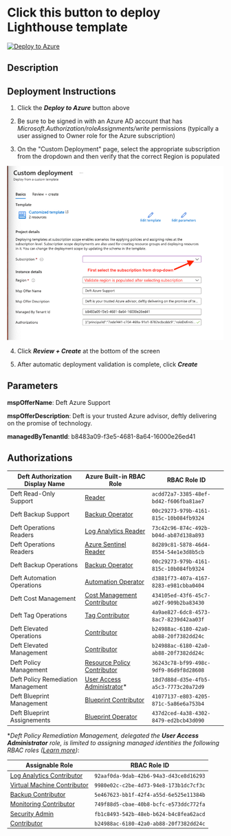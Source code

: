 # Click this button to deploy Lighthouse template
[![Deploy to Azure](https://aka.ms/deploytoazurebutton)](https://portal.azure.com/#create/Microsoft.Template/uri/https%3A%2F%2Fraw.githubusercontent.com%2FServerCentral%2Faz-lighthouse%2Fmain%2Fdeploy.json)

## Description

## Deployment Instructions
1. Click the _**Deploy to Azure**_ button above

2. Be sure to be signed in with an Azure AD account that has _Microsoft.Authorization/roleAssignments/write_ permissions (typically a user assigned to Owner role for the Azure subscription)

3. On the "Custom Deployment" page, select the appropriate subscription from the dropdown and then verify that the correct Region is populated

![Azure Lighthouse "Custom Deployment" screenshot](media/azure-lighthouse-custom-deployment-screenshot.png)

4. Click _**Review + Create**_ at the bottom of the screen

5. After automatic deployment validation is complete, click _**Create**_

## Parameters
**mspOfferName**: Deft Azure Support

**mspOfferDescription**: Deft is your trusted Azure advisor, deftly delivering on the promise of technology.

**managedByTenantId**: b8483a09-f3e5-4681-8a64-16000e26ed41


## Authorizations
Deft Authorization Display Name | Azure Built-in RBAC Role | RBAC Role ID
--- | --- | ---
Deft Read-Only Support | [Reader] | `acdd72a7-3385-48ef-bd42-f606fba81ae7`
Deft Backup Support | [Backup Operator] | `00c29273-979b-4161-815c-10b084fb9324`
Deft Operations Readers | [Log Analytics Reader] | `73c42c96-874c-492b-b04d-ab87d138a893`
Deft Operations Readers | [Azure Sentinel Reader] | `8d289c81-5878-46d4-8554-54e1e3d8b5cb`
Deft Backup Operations | [Backup Operator] | `00c29273-979b-4161-815c-10b084fb9324`
Deft Automation Operations | [Automation Operator] | `d3881f73-407a-4167-8283-e981cbba0404`
Deft Cost Management | [Cost Management Contributor] | `434105ed-43f6-45c7-a02f-909b2ba83430`
Deft Tag Operations | [Tag Contributor] | `4a9ae827-6dc8-4573-8ac7-8239d42aa03f`
Deft Elevated Operations | [Contributor] | `b24988ac-6180-42a0-ab88-20f7382dd24c`
Deft Elevated Management | [Contributor] | `b24988ac-6180-42a0-ab88-20f7382dd24c`
Deft Policy Management | [Resource Policy Contributor] | `36243c78-bf99-498c-9df9-86d9f8d28608`
Deft Policy Remediation Management | [User Access Administrator]* | `18d7d88d-d35e-4fb5-a5c3-7773c20a72d9`
Deft Blueprint Management | [Blueprint Contributor] | `41077137-e803-4205-871c-5a86e6a753b4`
Deft Blueprint Assignements | [Blueprint Operator] | `437d2ced-4a38-4302-8479-ed2bcb43d090`


*_Deft Policy Remediation Management, delegated the **User Access Administrator** role, is limited to assigning managed identities the following RBAC roles ([Learn more][1])_:

Assignable Role | RBAC Role ID
--- | ---
[Log Analytics Contributor] | `92aaf0da-9dab-42b6-94a3-d43ce8d16293`
[Virtual Machine Contributor] | `9980e02c-c2be-4d73-94e8-173b1dc7cf3c`
[Backup Contributor] | `5e467623-bb1f-42f4-a55d-6e525e11384b`
[Monitoring Contributor] | `749f88d5-cbae-40b8-bcfc-e573ddc772fa`
[Security Admin] | `fb1c8493-542b-48eb-b624-b4c8fea62acd`
[Contributor] | `b24988ac-6180-42a0-ab88-20f7382dd24c`

<!-- Hyperlinks -->
[Reader]: https://docs.microsoft.com/en-us/azure/role-based-access-control/built-in-roles#reader
[Backup Operator]: https://docs.microsoft.com/en-us/azure/role-based-access-control/built-in-roles#backup-operator
[Log Analytics Reader]: https://docs.microsoft.com/en-us/azure/role-based-access-control/built-in-roles#log-analytics-reader
[Azure Sentinel Reader]: https://docs.microsoft.com/en-us/azure/role-based-access-control/built-in-roles#azure-sentinel-reader
[Automation Operator]: https://docs.microsoft.com/en-us/azure/role-based-access-control/built-in-roles#automation-operator
[Cost Management Contributor]: https://docs.microsoft.com/en-us/azure/role-based-access-control/built-in-roles#cost-management-contributor
[Tag Contributor]: https://docs.microsoft.com/en-us/azure/role-based-access-control/built-in-roles#tag-contributor
[Contributor]: https://docs.microsoft.com/en-us/azure/role-based-access-control/built-in-roles#contributor
[Resource Policy Contributor]: https://docs.microsoft.com/en-us/azure/role-based-access-control/built-in-roles#resource-policy-contributor
[User Access Administrator]: https://docs.microsoft.com/en-us/azure/role-based-access-control/built-in-roles#user-access-administrator
[Blueprint Contributor]: https://docs.microsoft.com/en-us/azure/role-based-access-control/built-in-roles#blueprint-contributor
[Blueprint Operator]: https://docs.microsoft.com/en-us/azure/role-based-access-control/built-in-roles#blueprint-operator
[Log Analytics Contributor]: https://docs.microsoft.com/en-us/azure/role-based-access-control/built-in-roles#log-analytics-contributor
[Virtual Machine Contributor]: https://docs.microsoft.com/en-us/azure/role-based-access-control/built-in-roles#virtual-machine-contributor
[Backup Contributor]: https://docs.microsoft.com/en-us/azure/role-based-access-control/built-in-roles#backup-contributor
[Monitoring Contributor]: https://docs.microsoft.com/en-us/azure/role-based-access-control/built-in-roles#monitoring-contributor
[Security Admin]: https://docs.microsoft.com/en-us/azure/role-based-access-control/built-in-roles#security-admin

[1]: https://docs.microsoft.com/en-us/azure/lighthouse/how-to/deploy-policy-remediation#create-a-user-who-can-assign-roles-to-a-managed-identity-in-the-customer-tenant
